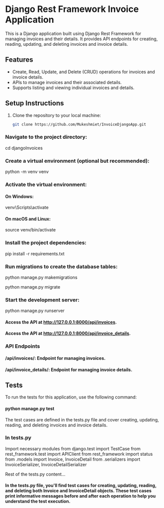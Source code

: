 # Django Rest Framework Invoice Application

This is a Django application built using Django Rest Framework for managing invoices and their details. It provides API endpoints for creating, reading, updating, and deleting invoices and invoice details.

## Features

- Create, Read, Update, and Delete (CRUD) operations for invoices and invoice details.
- APIs to manage invoices and their associated details.
- Supports listing and viewing individual invoices and details.

## Setup Instructions

1. Clone the repository to your local machine:

   ```bash
   git clone https://github.com/Mukeshmiet/InvoiceDjangoApp.git

### Navigate to the project directory:

cd djangoInvoices
   
### Create a virtual environment (optional but recommended):
   
python -m venv venv

### Activate the virtual environment:

#### On Windows:

venv\Scripts\activate

#### On macOS and Linux:

source venv/bin/activate

### Install the project dependencies:

pip install -r requirements.txt

### Run migrations to create the database tables:

python manage.py makemigrations

python manage.py migrate

### Start the development server:

python manage.py runserver

#### Access the API at http://127.0.0.1:8000/api/invoices.
#### Access the API at http://127.0.0.1:8000/api/invoice_details.

### API Endpoints

#### /api/invoices/: Endpoint for managing invoices.
#### /api/invoice_details/: Endpoint for managing invoice details.

## Tests

To run the tests for this application, use the following command:

#### python manage.py test

The test cases are defined in the tests.py file and cover creating, updating, reading, and deleting invoices and invoice details.

### In tests.py

Import necessary modules
from django.test import TestCase
from rest_framework.test import APIClient
from rest_framework import status
from .models import Invoice, InvoiceDetail
from .serializers import InvoiceSerializer, InvoiceDetailSerializer

Rest of the tests.py content...

#### In the tests.py file, you'll find test cases for creating, updating, reading, and deleting both Invoice and InvoiceDetail objects. These test cases print informative messages before and after each operation to help you understand the test execution.



